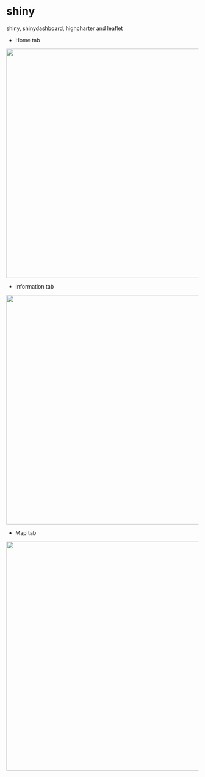 # shiny
shiny, shinydashboard, highcharter and leaflet 

- Home tab
<img width = "600" heigth = "500" src = https://user-images.githubusercontent.com/37679460/135050739-39fd3b41-be8d-4a2b-b1da-89e30dc2b341.png>

- Information tab
<img width = "600" heigth = "500" src = https://user-images.githubusercontent.com/37679460/135050748-0a1e709a-3fff-4221-8224-47666cf7a5c9.png>

- Map tab
<img width = "600" heigth = "500" src = https://user-images.githubusercontent.com/37679460/135050754-3781150a-a72c-407e-a786-5547fbd1c59f.png>
